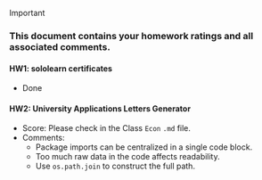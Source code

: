 > [!IMPORTANT]
>
> ### **This document contains your homework ratings and all associated comments.**



#### HW1: sololearn certificates

- Done


#### HW2: University Applications Letters Generator
- Score: Please check in the Class `Econ` `.md` file.
- Comments:
    - Package imports can be centralized in a single code block.
    - Too much raw data in the code affects readability.
    - Use `os.path.join` to construct the full path.
